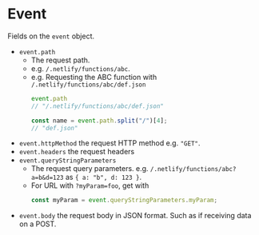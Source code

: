 # Event

Fields on the `event` object.

- `event.path`
    - The request path. 
    - e.g. `/.netlify/functions/abc`.
    - e.g. Requesting the ABC function with `/.netlify/functions/abc/def.json`
        ```javascript
        event.path
        // "/.netlify/functions/abc/def.json"
        
        const name = event.path.split("/")[4];
        // "def.json"
        ```
- `event.httpMethod` the request HTTP method e.g. `"GET"`.
- `event.headers` the request headers
- `event.queryStringParameters`
    - The request query parameters. e.g. `/.netlify/functions/abc?a=b&d=123` as `{ a: "b", d: 123 }`. 
    - For URL with `?myParam=foo`, get with 
        ```javascript
        const myParam = event.queryStringParameters.myParam;
        ```
- `event.body` the request body in JSON format. Such as if receiving data on a POST.
